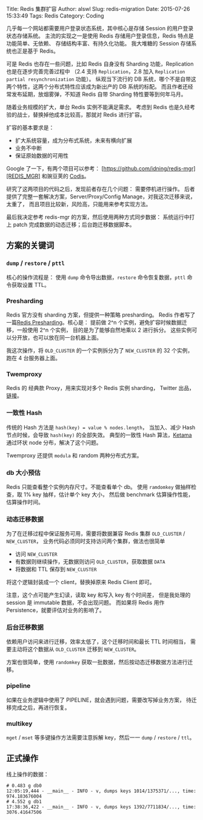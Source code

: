 Title: Redis 集群扩容
Author: alswl
Slug: redis-migration
Date: 2015-07-26 15:33:49
Tags: Redis
Category: Coding


几乎每一个网站都需要用户登录状态系统，其中核心是存储 Session 的用户登录状态存储系统。
主流的实现之一是使用 Redis 存储用户登录信息，Redis 特点是功能简单、无依赖、
存储结构丰富、有持久化功能。
我大堆糖的 Session 存储系统也正是基于 Redis。

可是 Redis 也存在一些问题，比如 Redis 自身没有 Sharding 功能，Replication
也是在逐步完善完善过程中
（2.4 支持 `Replication`，2.8 加入 `Replication partial resynchronization` 功能）。
纵观当下流行的 DB 系统，哪个不是自带这两个特性，这两个分布式特性应该成为新出产的 DB 系统的标配。
而且作者还经常发布延期，放烟雾弹，不知道 Redis 自带 Sharding 特性要等到何年马月。

随着业务规模的扩大，单台 Redis 实例不能满足需求。
考虑到 Redis 也是久经考验的战士，替换掉他成本比较高，那就对 Redis 进行扩容。

扩容的基本要求是：

* 扩大系统容量，成为分布式系统，未来有横向扩展
* 业务不中断
* 保证原始数据的可用性


Google 了一下，有两个项目可以参考：
[https://github.com/idning/redis-mgr][REDIS_MGR]
和豌豆荚的 [Codis][CODIS]。

研究了这两项目的代码之后，发现前者存在几个问题：
需要停机进行操作。
后者提供了完整一套解决方案，Server/Proxy/Config Manage，对我这次迁移来说，太重了，
而且项目比较新，风险高，只能用来参考实现方法。

最后我决定参考 redis-mgr 的方案，然后使用两种方式同步数据：
系统运行中打上 patch 完成数据的动态迁移；后台跑迁移数据脚本。


## 方案的关键词


### `dump` / `restore` / `pttl`

核心的操作流程是：
使用 `dump` 命令导出数据，`restore` 命令恢复数据，`pttl` 命令获取设置 TTL。


### Presharding

Redis 官方没有 sharding 方案，但提供一种策略 presharding。
Redis 作者写了一篇[Redis Presharding][PRE_SHARDING]。核心是：
提前做 2^n 个实例，避免扩容时候数据迁移，一般使用 2^n 个实例，
目的是为了能够自然地乘以 2 进行拆分。
这些实例可以分开放，也可以放在同一台机器上面。

我这次操作，将 `OLD_CLUSTER` 的一个实例拆分为了 `NEW_CLUSTER` 的 32 个实例，
跑在 4 台服务器上面。

### Twemproxy

Redis 的 经典款 Proxy，用来实现对多个 Redis 实例 sharding，
Twitter 出品，[链接][TWEMPROXY]。


### 一致性 Hash

传统的 Hash 方法是 `hash(key) = value % nodes.length`，
当加入、减少 Hash 节点时候，会导致 `hash(key)` 的全部失效。
典型的一致性 Hash 算法，[Ketama][KETAMA] 通过环状 node 分布，解决了这个问题。

Twemproxy 还提供 `modula` 和 random 两种分布式方案。


### db 大小预估

Redis 只能查看整个实例内存尺寸。不能查看单个 db。
使用 `ramdomkey` 做抽样检查，取 1% key 抽样，估计单个 key 大小，
然后做 benchmark 估算操作性能，估算操作时间。


### 动态迁移数据

为了在迁移过程中保证服务可用，需要将数据兼容 Redis 集群 `OLD_CLUSTER` / `NEW_CLUSTER`，
业务代码必须同时支持访问两个集群，做法也很简单

* 访问 `NEW_CLUSTER`
* 有数据则继续操作，无数据则访问 `OLD_CLUSTER`，获取数据 `DATA`
* 将数据和 TTL 保存到 `NEW_CLUSTER`

将这个逻辑封装成一个 client，替换掉原来 Redis Client 即可。

注意，这个点可能产生幻读，读取 key 和写入 key 有个时间差，
但是我处理的 session 是 immutable 数据，不会出现问题。
而如果将 Redis 用作 Persistence，就要评估对业务的影响了。


### 后台迁移数据

依赖用户访问来进行迁移，效率太低了，这个迁移时间和最长 TTL 时间相当，
需要主动将这个数据从 `OLD_CLUSTER` 迁移到 `NEW_CLUSTER`。

方案也很简单，使用 `randomkey` 获取一批数据，然后按动态迁移数据方法进行迁移。


### pipeline

如果在业务逻辑中使用了 PIPELINE，就会遇到问题，需要改写掉业务方案，
待迁移完成之后，再进行恢复。


### multikey

`mget` / `mset` 等多键操作方法需要注意拆解 key，然后一一 `dump` / `restore` /
`ttl`。


## 正式操作

线上操作的数据：

```
# 0.483 g db0
12:05:19,444 - __main__ - INFO - v, dumps keys 1014/1375371/..., time: 974.183676004
# 4.552 g db1
17:38:36,422 - __main__ - INFO - v, dumps keys 1392/7711834/..., time: 3076.41647506
```



[REDIS_MGR]: https://github.com/idning/redis-mgr
[CODIS]: https://github.com/wandoulabs/codis
[PRE_SHARDING]: http://oldblog.antirez.com/post/redis-presharding.html
[KETAMA]: https://github.com/RJ/ketama
[TWEMPROXY]: https://github.com/twitter/twemproxy
